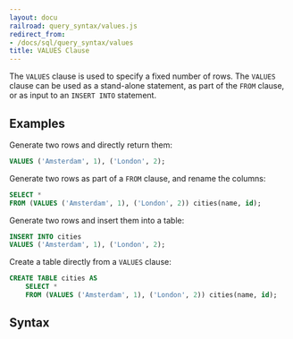 ```yaml
---
layout: docu
railroad: query_syntax/values.js
redirect_from:
- /docs/sql/query_syntax/values
title: VALUES Clause
---
```


The `VALUES` clause is used to specify a fixed number of rows. The `VALUES` clause can be used as a stand-alone statement, as part of the `FROM` clause, or as input to an `INSERT INTO` statement.

## Examples

Generate two rows and directly return them:

```sql
VALUES ('Amsterdam', 1), ('London', 2);
```

Generate two rows as part of a `FROM` clause, and rename the columns:

```sql
SELECT *
FROM (VALUES ('Amsterdam', 1), ('London', 2)) cities(name, id);
```

Generate two rows and insert them into a table:

```sql
INSERT INTO cities
VALUES ('Amsterdam', 1), ('London', 2);
```

Create a table directly from a `VALUES` clause:

```sql
CREATE TABLE cities AS
    SELECT *
    FROM (VALUES ('Amsterdam', 1), ('London', 2)) cities(name, id);
```

## Syntax

<div id="rrdiagram"></div>